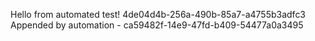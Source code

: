 
 Hello from automated test! 4de04d4b-256a-490b-85a7-a4755b3adfc3
Appended by automation - ca59482f-14e9-47fd-b409-54477a0a3495